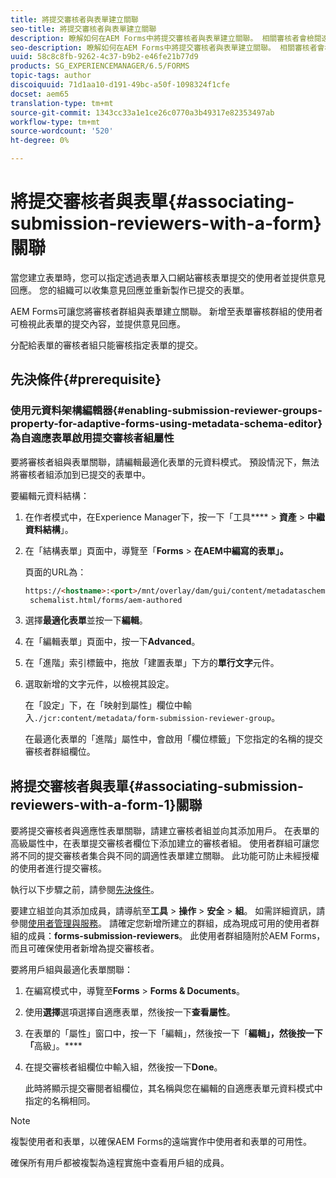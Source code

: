 ```yaml
---
title: 將提交審核者與表單建立關聯
seo-title: 將提交審核者與表單建立關聯
description: 瞭解如何在AEM Forms中將提交審核者與表單建立關聯。 相關審核者會檢閱透過表單入口網站提交的表單。
seo-description: 瞭解如何在AEM Forms中將提交審核者與表單建立關聯。 相關審核者會檢閱透過表單入口網站提交的表單。
uuid: 58c8c8fb-9262-4c37-b9b2-e46fe21b77d9
products: SG_EXPERIENCEMANAGER/6.5/FORMS
topic-tags: author
discoiquuid: 71d1aa10-d191-49bc-a50f-1098324f1cfe
docset: aem65
translation-type: tm+mt
source-git-commit: 1343cc33a1e1ce26c0770a3b49317e82353497ab
workflow-type: tm+mt
source-wordcount: '520'
ht-degree: 0%

---
```



# 將提交審核者與表單{#associating-submission-reviewers-with-a-form}關聯

當您建立表單時，您可以指定透過表單入口網站審核表單提交的使用者並提供意見回應。 您的組織可以收集意見回應並重新製作已提交的表單。

AEM Forms可讓您將審核者群組與表單建立關聯。 新增至表單審核群組的使用者可檢視此表單的提交內容，並提供意見回應。

分配給表單的審核者組只能審核指定表單的提交。

## 先決條件{#prerequisite}

### 使用元資料架構編輯器{#enabling-submission-reviewer-groups-property-for-adaptive-forms-using-metadata-schema-editor}為自適應表單啟用提交審核者組屬性

要將審核者組與表單關聯，請編輯最適化表單的元資料模式。 預設情況下，無法將審核者組添加到已提交的表單中。

要編輯元資料結構：

1. 在作者模式中，在Experience Manager下，按一下「工具&#x200B;**** > **資產** > **中繼資料結構**」。
1. 在「結構表單」頁面中，導覽至「**Forms** > **在AEM中編寫的表單」。**

   頁面的URL為：

   ```html
   https://<hostname>:<port>/mnt/overlay/dam/gui/content/metadataschemaeditor/
    schemalist.html/forms/aem-authored
   ```

1. 選擇&#x200B;**最適化表單**&#x200B;並按一下&#x200B;**編輯**。
1. 在「編輯表單」頁面中，按一下&#x200B;**Advanced**。
1. 在「進階」索引標籤中，拖放「建置表單」下方的&#x200B;**單行文字**&#x200B;元件。
1. 選取新增的文字元件，以檢視其設定。

   在「設定」下，在「映射到屬性」欄位中輸入`./jcr:content/metadata/form-submission-reviewer-group`。

   在最適化表單的「進階」屬性中，會啟用「欄位標籤」下您指定的名稱的提交審核者群組欄位。

## 將提交審核者與表單{#associating-submission-reviewers-with-a-form-1}關聯

要將提交審核者與適應性表單關聯，請建立審核者組並向其添加用戶。 在表單的高級屬性中，在表單提交審核者欄位下添加建立的審核者組。
使用者群組可讓您將不同的提交審核者集合與不同的調適性表單建立關聯。 此功能可防止未經授權的使用者進行提交審核。

執行以下步驟之前，請參閱[先決條件](../../forms/using/adding-reviewers-form.md#prerequisite)。

要建立組並向其添加成員，請導航至&#x200B;**工具** > **操作** > **安全** > **組**。
如需詳細資訊，請參閱[使用者管理與服務](/help/sites-administering/security.md)。
請確定您新增所建立的群組，成為現成可用的使用者群組的成員：**forms-submission-reviewers**。 此使用者群組隨附於AEM Forms，而且可確保使用者新增為提交審核者。

要將用戶組與最適化表單關聯：

1. 在編寫模式中，導覽至&#x200B;**Forms** > **Forms &amp; Documents**。
1. 使用**選擇**選項選擇自適應表單，然後按一下&#x200B;**查看屬性**。
1. 在表單的「屬性」窗口中，按一下「編輯」，然後按一下「**編輯」，然後按一下「**&#x200B;高級」。****
1. 在提交審核者組欄位中輸入組，然後按一下&#x200B;**Done**。

   此時將顯示提交審閱者組欄位，其名稱與您在編輯的自適應表單元資料模式中指定的名稱相同。

>[!NOTE]
>
>複製使用者和表單，以確保AEM Forms的遠端實作中使用者和表單的可用性。
>
>確保所有用戶都被複製為遠程實施中查看用戶組的成員。

